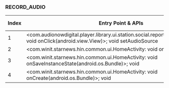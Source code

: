 ### RECORD_AUDIO
| Index | Entry Point & APIs | Screen shot | Resource id | Label |
| ------------- | ------------- | ------------- |-------------|-------------|
| 1 | <com.audionowdigital.player.library.ui.station.social.reporter.SoundRecorder$1: void onClick(android.view.View)>; void setAudioSource | ![](D:\COSMOS\output\py\Play_win8\News_Magazines\com.audionowdigital.player.scoopfm\com.audionowdigital.player.library.ui.station.social.reporter.SoundRecorder.png) |  |   T |
| 2 | <com.winit.starnews.hin.common.ui.HomeActivity: void onDestroy()>; void <init> | ![](D:\COSMOS\output\py\Play_win8\News_Magazines\com.winit.starnews.hin\com.winit.starnews.hin.common.ui.HomeActivity.png) |  | |
| 3 | <com.winit.starnews.hin.common.ui.HomeActivity: void onSaveInstanceState(android.os.Bundle)>; void <init> | ![](D:\COSMOS\output\py\Play_win8\News_Magazines\com.winit.starnews.hin\com.winit.starnews.hin.common.ui.HomeActivity.png) |  | |
| 4 | <com.winit.starnews.hin.common.ui.HomeActivity: void onCreate(android.os.Bundle)>; void <init> | ![](D:\COSMOS\output\py\Play_win8\News_Magazines\com.winit.starnews.hin\com.winit.starnews.hin.common.ui.HomeActivity.png) |  | |
